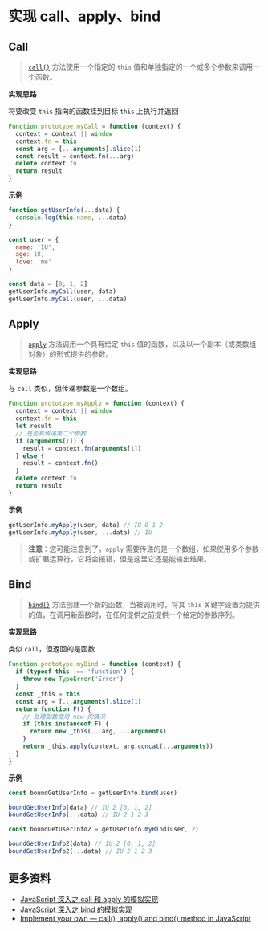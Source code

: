 # 实现 call、apply、bind

## Call

> [`call()`](https://developer.mozilla.org/zh-CN/docs/Web/JavaScript/Reference/Global_Objects/Function/call) 方法使用一个指定的 `this` 值和单独指定的一个或多个参数来调用一个函数。

**实现思路**

将要改变 `this` 指向的函数挂到目标 `this` 上执行并返回

```js
Function.prototype.myCall = function (context) {
  context = context || window
  context.fn = this
  const arg = [...arguments].slice(1)
  const result = context.fn(...arg)
  delete context.fn
  return result
}
```

**示例**

```js
function getUserInfo(...data) {
  console.log(this.name, ...data)
}

const user = {
  name: 'IU',
  age: 18,
  love: 'me'
}

const data = [0, 1, 2]
getUserInfo.myCall(user, data)
getUserInfo.myCall(user, ...data)
```

## Apply

> [`apply`](https://developer.mozilla.org/en-US/docs/Web/JavaScript/Reference/Global_Objects/Function/apply) 方法调用一个具有给定 `this` 值的函数，以及以一个副本（或类数组对象）的形式提供的参数。

**实现思路**

与 `call` 类似，但传递参数是一个数组。

```js
Function.prototype.myApply = function (context) {
  context = context || window
  context.fn = this
  let result
  // 是否有传递第二个参数
  if (arguments[1]) {
    result = context.fn(arguments[1])
  } else {
    result = context.fn()
  }
  delete context.fn
  return result
}
```

**示例**

```js
getUserInfo.myApply(user, data) // IU 0 1 2
getUserInfo.myApply(user, ...data) // IU
```

> **注意**：您可能注意到了，`apply` 需要传递的是一个数组，如果使用多个参数或扩展运算符，它将会报错，但是这里它还是能输出结果。

## Bind

> [`bind()`](https://developer.mozilla.org/en/docs/Web/JavaScript/Reference/Global_objects/Function/bind) 方法创建一个新的函数，当被调用时，将其 `this` 关键字设置为提供的值，在调用新函数时，在任何提供之前提供一个给定的参数序列。

**实现思路**

类似 `call`，但返回的是函数

```js
Function.prototype.myBind = function (context) {
  if (typeof this !== 'function') {
    throw new TypeError('Error')
  }
  const _this = this
  const arg = [...arguments].slice(1)
  return function F() {
    // 处理函数使用 new 的情况
    if (this instanceof F) {
      return new _this(...arg, ...arguments)
    }
    return _this.apply(context, arg.concat(...arguments))
  }
}
```

**示例**

```js
const boundGetUserInfo = getUserInfo.bind(user)

boundGetUserInfo(data) // IU 2 [0, 1, 2]
boundGetUserInfo(...data) // IU 2 1 2 3

const boundGetUserInfo2 = getUserInfo.myBind(user, 2)

boundGetUserInfo2(data) // IU 2 [0, 1, 2]
boundGetUserInfo2(...data) // IU 2 1 2 3
```

## 更多资料

- [JavaScript 深入之 call 和 apply 的模拟实现](https://github.com/mqyqingfeng/Blog/issues/11)
- [JavaScript 深入之 bind 的模拟实现](https://github.com/mqyqingfeng/Blog/issues/12)
- [Implement your own — call(), apply() and bind() method in JavaScript](https://medium.com/@ankur_anand/implement-your-own-call-apply-and-bind-method-in-javascript-42cc85dba1b)
